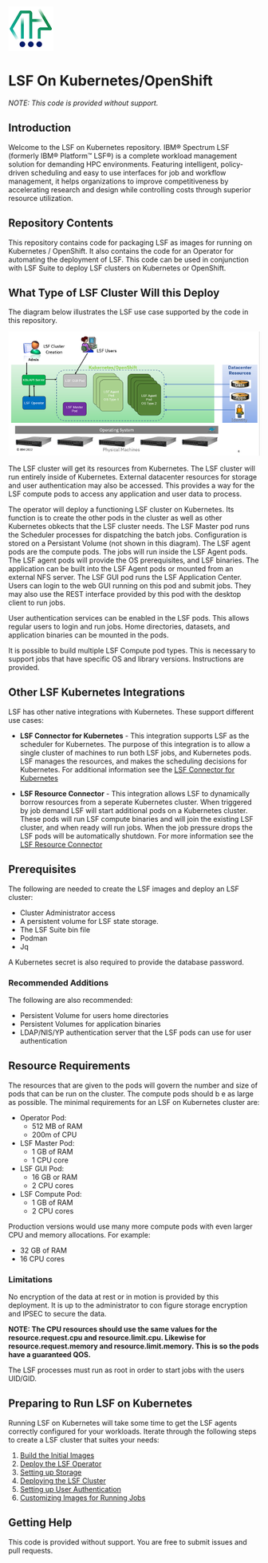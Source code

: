 ![Logo](Spectrum_icon-small.png)
# LSF On Kubernetes/OpenShift

*NOTE: This code is provided without support.*

## Introduction
Welcome to the LSF on Kubernetes repository.  IBM® Spectrum LSF (formerly IBM® Platform™ LSF®) is a complete workload management solution for demanding HPC environments. Featuring intelligent, policy-driven scheduling and easy to use interfaces for job and workflow management, it helps organizations to improve competitiveness by accelerating research and design while controlling costs through superior resource utilization.

## Repository Contents
This repository contains code for packaging LSF as images for running on Kubernetes / OpenShift.  It also contains the code for an Operator for automating the deployment of LSF.  This code can be used in conjunction with LSF Suite to deploy LSF clusters on Kubernetes or OpenShift.

## What Type of LSF Cluster Will this Deploy
The diagram below illustrates the LSF use case supported by the code in this repository.

![Architecture Diagram](LSFonK8s-overview-v2.png)

The LSF cluster will get its resources from Kubernetes.  The LSF cluster will run entirely inside of Kubernetes.  External datacenter resources for storage and user authentication may also be accessed.  This provides a way for the LSF compute pods to access any application and user data to process.

The operator will deploy a functioning LSF cluster on Kubernetes.  Its function is to create the other pods in the cluster as well as other Kubernetes obkects that the LSF cluster needs.
The LSF Master pod runs the Scheduler processes for dispatching the batch jobs.  Configuration is stored on a Persistant Volume (not shown in this diagram).
The LSF agent pods are the compute pods. The jobs will run inside the LSF Agent pods.  The LSF agent pods will provide the OS prerequisites, and LSF binaries.  The application can be built into the LSF Agent pods or mounted from an external NFS server.
The LSF GUI pod runs the LSF Application Center.  Users can login to the web GUI running on this pod and submit jobs.  They may also use the REST interface provided by this pod with the desktop client to run jobs.

User authentication services can be enabled in the LSF pods.  This allows regular users to login and run jobs.  Home directories, datasets, and application binaries can be mounted in the pods.

It is possible to build multiple LSF Compute pod types.  This is necessary to support jobs that have specific OS and library versions.  Instructions are provided.

## Other LSF Kubernetes Integrations
LSF has other native integrations with Kubernetes.  These support different use cases:
* **LSF Connector for Kubernetes** - This integration supports LSF as the scheduler for Kubernetes.  The purpose of this integration is to allow a single cluster of machines to run both LSF jobs, and Kubernetes pods.  LSF manages the resources, and makes the scheduling decisions for Kubernetes.  For additional information see the [LSF Connector for Kubernetes](https://www.ibm.com/docs/en/spectrum-lsf/10.1.0?topic=lsf-connector-kubernetes)

* **LSF Resource Connector** - This integration allows LSF to dynamically borrow resources from a seperate Kubernetes cluster.  When triggered by job demand LSF will start additional pods on a Kubernetes cluster.  These pods will run LSF compute binaries and will join the existing LSF cluster, and when ready will run jobs.  When the job pressure drops the LSF pods will be automatically shutdown.  For more information see the [LSF Resource Connector](https://www.ibm.com/docs/en/spectrum-lsf/10.1.0?topic=lsf-resource-connnector)

## Prerequisites
The following are needed to create the LSF images and deploy an LSF cluster:
* Cluster Administrator access
* A persistent volume for LSF state storage.
* The LSF Suite bin file
* Podman
* Jq

A Kubernetes secret is also required to provide the database password.

### Recommended Additions
The following are also recommended:
* Persistent Volume for users home directories
* Persistent Volumes for application binaries
* LDAP/NIS/YP authentication server that the LSF pods can use for user authentication

## Resource Requirements
The resources that are given to the pods will govern the number and size of pods that can be run on the cluster.  The compute pods should b
e as large as possible.  The minimal requirements for an LSF on Kubernetes cluster are:
* Operator Pod:
  - 512 MB of RAM
  - 200m of CPU
* LSF Master Pod:
  - 1 GB of RAM
  - 1 CPU core
* LSF GUI Pod:
  - 16 GB or RAM
  - 2 CPU cores
* LSF Compute Pod:
  - 1 GB of RAM
  - 2 CPU cores

Production versions would use many more compute pods with even larger CPU and memory allocations.  For example:
* 32 GB of RAM
* 16 CPU cores


### Limitations
No encryption of the data at rest or in motion is provided by this deployment.  It is up to the administrator to con
figure storage encryption and IPSEC to secure the data.

**NOTE:  The CPU resources should use the same values for the resource.request.cpu and resource.limit.cpu.  Likewise
 for resource.request.memory and resource.limit.memory.  This is so the pods have a guaranteed QOS.**

The LSF processes must run as root in order to start jobs with the users UID/GID.


## Preparing to Run LSF on Kubernetes
Running LSF on Kubernetes will take some time to get the LSF agents correctly configured for your workloads.  Iterate through the following steps to create a LSF cluster that suites your needs:

1. [Build the Initial Images](README-Building-the-images.md)
2. [Deploy the LSF Operator](README-lsf-operator.md)
3. [Setting up Storage](README-setting-up-storage.md)
4. [Deploying the LSF Cluster](README-deploying-lsf-cluster.md)
5. [Setting up User Authentication](README-setting-up-user-authentication.md)
6. [Customizing Images for Running Jobs](README-custom-images.md)

## Getting Help
This code is provided without support.  You are free to submit issues and pull requests.
